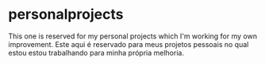 # personalprojects
This one is reserved for my personal projects which I'm working for my own improvement.
Este aqui é reservado para meus projetos pessoais no qual estou estou trabalhando para minha própria melhoria.

